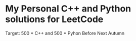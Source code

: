 # My Personal C++ and Python solutions for LeetCode

Target: 500 * C++ and 500 * Pyhon Before Next Autumn
